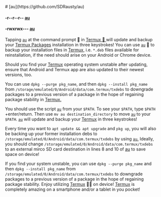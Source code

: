 <link rel="prerender" href="https://sdrausty.github.io/au/">
# [au](https://github.com/SDRausty/au)

#### -r--r--r-- [au](https://raw.githubusercontent.com/SDRausty/au/master/au)
#### -rwxrwx--- [au](https://wae.github.io/au/au)

Tapping [`au`](https://raw.githubusercontent.com/sdrausty/au/master/au) at the command prompt 💪 in [Termux 🙂 ](https://github.com/termux/) will update and backup your [Termux Packages](https://github.com/termux/termux-packages) installation in three keystrokes! You can use [`au`](https://github.com/sdrausty/au/blob/master/au) 📲 to backup your installation files in [Termux,](https://github.com/termux/) i.e. `*.deb` files available for reinstallation, if the need should arise on your Android or Chrome device. 

Should you find your [Termux](https://github.com/termux/) operating system unstable after updating, ensure that Android and Termux app are also updated to their newest versions, too.

You can use `dpkg --purge pkg_name`, and then `dpkg --install pkg_name` from `/storage/emulated/0/Android/data/com.termux/txdebs` to downgrade packages to a previous version of a package in the hope of regaining package stability in [Termux.](https://github.com/termux/)

You should use the script [`au`](https://github.com/sdrausty/au/blob/master/au) from your `$PATH`. To see your `$PATH`, type `$PATH` +enter/return. Then use `mv au destination_directory` to move [`au`](https://github.com/sdrausty/au/blob/master/au) to your `$PATH`. [`au`](https://github.com/sdrausty/au/blob/master/au) will update and backup your [Termux](https://github.com/termux/) in three keystrokes!

Every time you want to `apt update && apt upgrade` and `pkg up`, you will also be backing up your former installation debs to `/storage/emulated/0/Android/data/com.termux/txdebs` by using [`au`.](https://github.com/sdrausty/au/blob/master/au) Ideally, you should change `/storage/emulated/0/Android/data/com.termux/txdebs` to an external mirco SD card destination in lines 8 and 10 of [au](https://github.com/sdrausty/au/blob/master/au) to save space on device!

If you find your system unstable, you can use `dpkg --purge pkg_name` and then `dpkg --install pkg_name` from `/storage/emulated/0/Android/data/com.termux/txdebs` to downgrade packages to a previous version of a package in the hope of regaining package stability. Enjoy utilizing [Termux](https://github.com/termux/) 💪🙂 on device! [Termux](https://github.com/termux/) is completely amazing on a smartphone and/or a tablet in you pocket! 
<!--au index.md EOF-->
